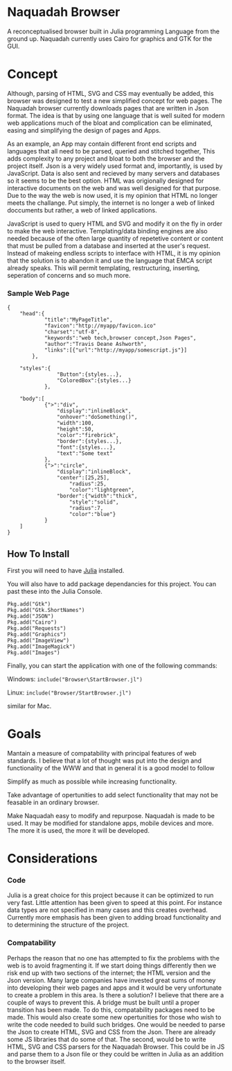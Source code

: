 # Naquadah Browser 
A reconceptualised browser built in Julia programming Language from the ground up. Naquadah currently uses Cairo for graphics and GTK for the GUI.
# Concept
Although, parsing of HTML, SVG and CSS may eventually be added, this browser was designed to test a new simplified concept for web pages. The Naquadah browser currently downloads pages that are written in Json format. The idea is that by using one language that is well suited for modern web applications much of the bloat and complication can be eliminated, easing and simplifying the design of pages and Apps.

As an example, an App may contain different front end scripts and languages that all need to be parsed, queried and stitched together, This adds complexity to any project and bloat to both the browser and the project itself. Json is a very widely used format and, importantly, is used by JavaScript. Data is also sent and recieved by many servers and databases so it seems to be the best option. HTML was origionally designed for interactive documents on the web and was well designed for that purpose. Due to the way the web is now used, it is my opinion that HTML no longer meets the challange. Put simply, the internet is no longer a web of linked doccuments but rather, a web of linked applications. 

JavaScript is used to query HTML and SVG and modify it on the fly in order to make the web interactive. Templating/data binding engines are also needed because of the often large quantity of repetetive content or content that must be pulled from a database and inserted at the user's request. Instead of makeing endless scripts to interface with HTML, it is my opinion that the solution is to abandon it and use the language that EMCA script already speaks. This will permit templating, restructuring, inserting, seperation of concerns and so much more.

### Sample Web Page
```
{
	"head":{
			"title":"MyPageTitle",
			"favicon":"http://myapp/favicon.ico"
		   	"charset":"utf-8",
		   	"keywords":"web tech,browser concept,Json Pages",
		   	"author":"Travis Deane Ashworth",
		  	"links":[{"url":"http://myapp/somescript.js"}]
		},

	"styles":{
				"Button":{styles...},
				"ColoredBox":{styles...}
			},

	"body":[
			{">":"div", 
				"display":"inlineBlock", 
				"onhover":"doSomething()",
				"width":100, 
				"height":50, 
				"color":"firebrick",
				"border":{styles...},
				"font":{styles...},
				"text":"Some text"
			},
			{">":"circle",
				"display":"inlineBlock", 
				"center":[25,25],
    				"radius":25,		
    				"color":"lightgreen",
				"border":{"width":"thick", 
					"style":"solid", 
					"radius":7,
					"color":"blue"}
			}
	]
}
```

## How To Install 
First you will need to have  [Julia](http://julialang.org/downloads/) installed.

You will also have to add package dependancies for this project. You can past these into the Julia Console.
```
Pkg.add("Gtk")
Pkg.add("Gtk.ShortNames")
Pkg.add("JSON")
Pkg.add("Cairo")
Pkg.add("Requests")
Pkg.add("Graphics")
Pkg.add("ImageView")
Pkg.add("ImageMagick")
Pkg.add("Images")
```

Finally, you can start the application with one of the following commands:

Windows: ```include("Browser\StartBrowser.jl")```

Linux:   ```include("Browser/StartBrowser.jl")```

similar for Mac.

# Goals
Mantain a measure of compatability with principal features of web standards. I believe that a lot of thought was put into the design and functionality of the WWW and that in general it is a good model to follow

Simplify as much as possible while increasing functionality.

Take advantage of opertunities to add select functionality that may not be feasable in an ordinary browser.

Make Naquadah easy to modify and repurpose. Naquadah is made to be used. It may be modified for standalone apps, mobile devices and more. The more it is used, the more it will be developed.


# Considerations
### Code
Julia is a great choice for this project because it can be optimized to run very fast. Little attention has been given to speed at this point. For instance data types are not specified in many cases and this creates overhead. Currently more emphasis has been given to adding broad functionality and to determining the structure of the project.

### Compatability
Perhaps the reason that no one has attempted to fix the problems with the web is to avoid fragmenting it. If we start doing things differently then we risk end up with two sections of the internet; the HTML version and the Json version. Many large companies have invested great sums of money into developing their web pages and apps and it would be very unfortunate to create a problem in this area. 
Is there a solution? I believe that there are a couple of ways to prevent this. A bridge must be built until a proper transition has been made. To do this, compatability packages need to be made. This would also create some new opertunities for those who wish to write the code needed to build such bridges.
One would be needed to parse the Json to create HTML, SVG and CSS from the Json. There are already some JS libraries that do some of that.
The second, would be to write HTML, SVG and CSS parsers for the Naquadah Browser. This could be in JS and parse them to a Json file or they could be written in Julia as an addition to the browser itself.


